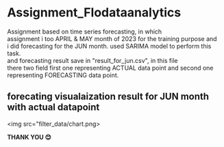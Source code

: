 # Assignment_Flodataanalytics
<p>Assignment based on time series forecasting, in which <br>
assignment i too APRIL & MAY month of 2023 for the training purpose and<br>
i did forecasting for  the JUN month. used SARIMA model to perform this task.<br>
and forecasting result save in "result_for_jun.csv", in this file<br>
there two field  first one representing ACTUAL data point and second one representing FORECASTING data point.
</p>

## forecating visualaization result for JUN month with actual datapoint


<img src="filter_data/chart.png>

<p><b>THANK YOU 😊<b></p>